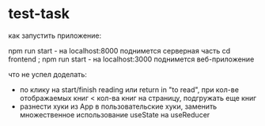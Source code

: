 # test-task

как запустить приложение:

npm run start - на localhost:8000 поднимется серверная часть
cd frontend ; npm run start - на localhost:3000 поднимется веб-приложение


что не успел доделать:

- по клику на start/finish reading или return in "to read", при кол-ве отображаемых книг < кол-ва книг на страницу, подгружать еще книг
- разнести хуки из App в пользовательские хуки, заменить множественное использование useState на useReducer
